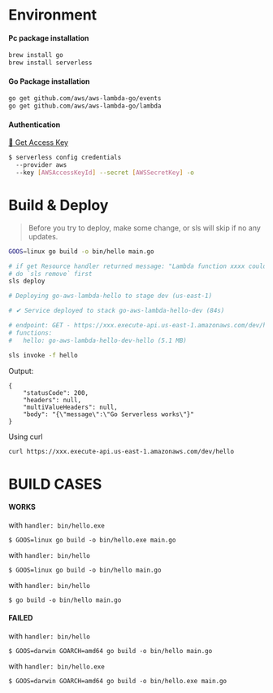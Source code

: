 

# Environment
#### Pc package installation
```bash
brew install go
brew install serverless
```

#### Go Package installation
```bash
go get github.com/aws/aws-lambda-go/events
go get github.com/aws/aws-lambda-go/lambda
```

#### Authentication
[:key: Get Access Key](https://console.aws.amazon.com/iam/home#/security_credentials)
```bash
$ serverless config credentials 
  --provider aws 
  --key [AWSAccessKeyId] --secret [AWSSecretKey] -o
```


# Build & Deploy
> Before you try to deploy, make some change, or sls will skip if no any updates.
```bash
GOOS=linux go build -o bin/hello main.go

# if get Resource handler returned message: "Lambda function xxxx could not be found"
# do `sls remove` first
sls deploy

# Deploying go-aws-lambda-hello to stage dev (us-east-1)

# ✔ Service deployed to stack go-aws-lambda-hello-dev (84s)

# endpoint: GET - https://xxx.execute-api.us-east-1.amazonaws.com/dev/hello
# functions:
#   hello: go-aws-lambda-hello-dev-hello (5.1 MB)

sls invoke -f hello
```
Output:
```
{
    "statusCode": 200,
    "headers": null,
    "multiValueHeaders": null,
    "body": "{\"message\":\"Go Serverless works\"}"
}
```
Using curl
```bash
curl https://xxx.execute-api.us-east-1.amazonaws.com/dev/hello
```

# BUILD CASES
#### WORKS
with `handler: bin/hello.exe`
```
$ GOOS=linux go build -o bin/hello.exe main.go
```

with `handler: bin/hello`
```
$ GOOS=linux go build -o bin/hello main.go
```

with `handler: bin/hello`
```
$ go build -o bin/hello main.go
```


#### FAILED
with `handler: bin/hello`

```
$ GOOS=darwin GOARCH=amd64 go build -o bin/hello main.go
```


with `handler: bin/hello.exe`
```
$ GOOS=darwin GOARCH=amd64 go build -o bin/hello.exe main.go
```